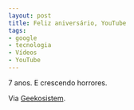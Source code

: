 ```yaml
---
layout: post
title: Feliz aniversário, YouTube
tags:
- google
- tecnologia
- Vídeos
- YouTube
---
```


7 anos. E crescendo horrores.

Via [Geekosistem](http://www.geekosystem.com/youtube-turns-seven/).
